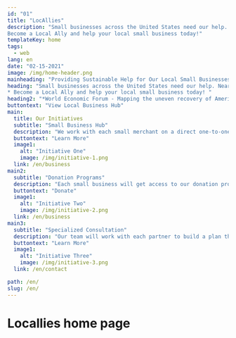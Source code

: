 ```yaml
---
id: "01"
title: "LocAllies"
description: "Small businesses across the United States need our help. Nearly a quarter of US small merchants are closed and overall revenue is still down for many due to the COVID-19 pandemic.*
Become a Local Ally and help your local small business today!"
templateKey: home
tags:
  - web
lang: en
date: "02-15-2021"
image: /img/home-header.png
mainheading: "Providing Sustainable Help for Our Local Small Businesses"
heading: "Small businesses across the United States need our help. Nearly a quarter of US small merchants are closed and overall revenue is still down for many due to the COVID-19 pandemic.
* Become a Local Ally and help your local small business today! "
heading2: "*World Economic Forum - Mapping the uneven recovery of America’s small businesses https://www.weforum.org/agenda/2020/10/mapped-uneven-recovery-us-america-small-businesses-closure"
buttontext: "View Local Business Hub"
main:
  title: Our Initiatives
  subtitle: "Small Business Hub"
  description: "We work with each small merchant on a direct one-to-one basis to make sure they are getting the specific help they need starting with their own specialized page on our small business hub that includes relevant information tailored to your needs."
  buttontext: "Learn More"
  image1:
    alt: "Initiative One"
    image: /img/initiative-1.png
  link: /en/business
main2:
  subtitle: "Donation Programs"
  description: "Each small business will get access to our donation programs, which include but are not limited to gift vouchers and donate-a-meal opportunities - 100% of these funds raised will go back to the business."
  buttontext: "Donate"
  image1:
    alt: "Initiative Two"
    image: /img/initiative-2.png
  link: /en/business
main3:
  subtitle: "Specialized Consultation"
  description: "Our team will work with each partner to build a plan that includes digital and social media marketing help and, if needed, translation services (languages currently supported include Mandarin and Cantonese) - all provided free-of-service."
  buttontext: "Learn More"
  image1:
    alt: "Initiative Three"
    image: /img/initiative-3.png
  link: /en/contact

path: /en/
slug: /en/
---
```


# Locallies home page

<br>

